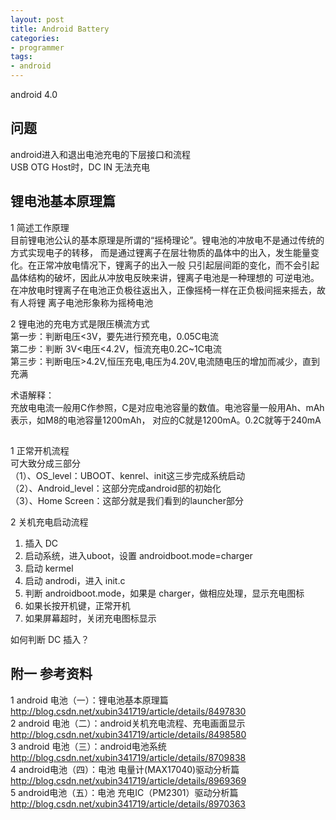 ```yaml
---
layout: post
title: Android Battery
categories:
- programmer
tags:
- android
---
```



android 4.0


## 问题
android进入和退出电池充电的下层接口和流程		
USB OTG Host时，DC IN 无法充电


## 锂电池基本原理篇

1	简述工作原理			
目前锂电池公认的基本原理是所谓的“摇椅理论”。锂电池的冲放电不是通过传统的方式实现电子的转移，
而是通过锂离子在层壮物质的晶体中的出入，发生能量变化。在正常冲放电情况下，锂离子的出入一般
只引起层间距的变化，而不会引起晶体结构的破坏，因此从冲放电反映来讲，锂离子电池是一种理想的
可逆电池。在冲放电时锂离子在电池正负极往返出入，正像摇椅一样在正负极间摇来摇去，故有人将锂
离子电池形象称为摇椅电池


2	锂电池的充电方式是限压横流方式					
第一步：判断电压<3V，要先进行预充电，0.05C电流			
第二步：判断 3V<电压<4.2V，恒流充电0.2C~1C电流			
第三步：判断电压>4.2V,恒压充电,电压为4.20V,电流随电压的增加而减少，直到充满

术语解释：			
充放电电流一般用C作参照，C是对应电池容量的数值。电池容量一般用Ah、mAh表示，如M8的电池容量1200mAh，
对应的C就是1200mA。0.2C就等于240mA



## 
1	正常开机流程			
可大致分成三部分			
（1）、OS_level：UBOOT、kenrel、init这三步完成系统启动			
（2）、Android_level：这部分完成android部的初始化				
（3）、Home Screen：这部分就是我们看到的launcher部分			


2	关机充电启动流程			
1)	插入 DC				
2)	启动系统，进入uboot，设置 androidboot.mode=charger				
3)	启动 kermel			
4)	启动 androdi，进入 init.c			
5)	判断 androidboot.mode，如果是 charger，做相应处理，显示充电图标			
6)	如果长按开机键，正常开机			
7)	如果屏幕超时，关闭充电图标显示			



如何判断 DC 插入？

















## 附一 参考资料
1	android 电池（一）：锂电池基本原理篇		
	http://blog.csdn.net/xubin341719/article/details/8497830		
2	android 电池（二）：android关机充电流程、充电画面显示		
	http://blog.csdn.net/xubin341719/article/details/8498580		
3	android 电池（三）：android电池系统			
	http://blog.csdn.net/xubin341719/article/details/8709838		
4	android电池（四）：电池 电量计(MAX17040)驱动分析篇		
	http://blog.csdn.net/xubin341719/article/details/8969369		
5	android电池（五）：电池 充电IC（PM2301）驱动分析篇			
	http://blog.csdn.net/xubin341719/article/details/8970363			

